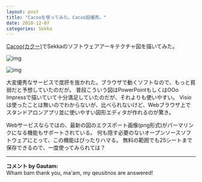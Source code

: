 ```yaml
---
layout: post
title: "Cacooを使ってみた。Cacoo超優秀。"
date: 2010-12-07
categories: Sekka
---
```

[Cacoo(カクー)](http://cacoo.com/)でSekkaのソフトウェアアーキテクチャ図を描いてみた。

![img](https://cacoo.com/diagrams/jzRPejte9jsbhbBp-6912B.png)

![img](https://cacoo.com/diagrams/NxyK2rnQkDZPap7S-81C9C.png)

大変優秀なサービスで度肝を抜かれた。ブラウザで動くソフトなので、もっと貧弱だと予想していたのだが。
普段こういう図はPowerPointもしくはOOo Impressで描いていて十分満足していたのだが、それよりも使いやすい。
Visioは使ったことは無いのでわからないが、比べられないけど、Webブラウザ上でスタンドアロンアプリ並に使いやすい図形エディタが作れるのが驚き。

Webサービスならではの、最新の図のエクスポート画像(png形式)がパーマリンクになる機能もサポートされている。
何も隠す必要のないオープンソースソフトウェアにとって、この機能はぴったりハマる。
無料の範囲でも25シートまで保存できるので、一度使ってみられては？



---

**コメント by Gautam:**  
Wham bam thank you, ma'am, my qeusitnos are answered!